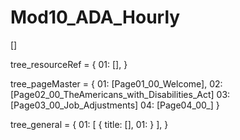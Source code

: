 # Mod10_ADA_Hourly

[]

tree_resourceRef = {
    01: [],
}


tree_pageMaster = {
    01: [Page01_00_Welcome],
    02: [Page02_00_TheAmericans_with_Disabilities_Act]
    03: [Page03_00_Job_Adjustments]
    04: [Page04_00_]
}


tree_general = {
    01: [
        {
            title: [],
            01: 
        }
    ],
}